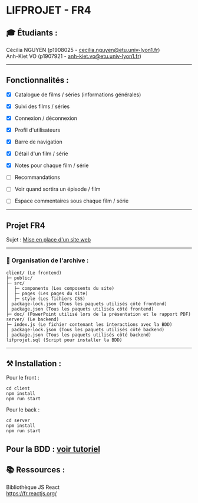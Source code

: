 # LIFPROJET - FR4

## 🎓 Étudiants :
Cécilia NGUYEN (p1908025 - cecilia.nguyen@etu.univ-lyon1.fr)  
Anh-Kiet VO (p1907921 - anh-kiet.vo@etu.univ-lyon1.fr)

-----------------

## Fonctionnalités :
- [X] Catalogue de films / séries (informations générales)
- [X] Suivi des films / séries
- [X] Connexion / déconnexion
- [X] Profil d'utilisateurs
- [X] Barre de navigation
- [X] Détail d'un film / série
- [X] Notes pour chaque film / série

- [ ] Recommandations
- [ ] Voir quand sortira un épisode / film
- [ ] Espace commentaires sous chaque film / série

-----------------

## Projet FR4

Sujet : [Mise en place d'un site web](http://cazabetremy.fr/wiki/doku.php?id=projet:sujets#fr4_mise_en_place_d_un_site_web)

-----------------

### 🔖 Organisation de l'archive :  
```
client/ (Le frontend)
├─ public/
├─ src/
│  ├─ components (Les composents du site)
│  ├─ pages (Les pages du site)
│  ├─ style (Les fichiers CSS)
│ package-lock.json (Tous les paquets utilisés côté frontend)
│ package.json (Tous les paquets utilisés côté frontend)
├─ doc/ (PowerPoint utilisé lors de la présentation et le rapport PDF)
server/ (Le backend)
├─ index.js (Le fichier contenant les interactions avec la BDD)
│ package-lock.json (Tous les paquets utilisés côté backend)
│ package.json (Tous les paquets utilisés côté backend)
lifprojet.sql (Script pour installer la BDD)
```

-----------------

## ⚒️ Installation :
Pour le front :
```
cd client
npm install
npm run start
```

Pour le back :
```
cd server
npm install
npm run start
```

Pour la BDD :
[voir tutoriel](https://github.com/Anh-Kiet-VO/LIFPROJET-ACC/blob/master/Installation_backend.md)
-----------------

## 📚 Ressources :

Bibliothèque JS React  
https://fr.reactjs.org/
